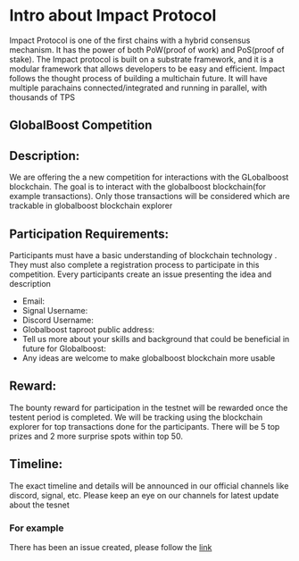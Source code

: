 # Intro about Impact Protocol
Impact Protocol is one of the first chains with a hybrid consensus mechanism. It has the power of both PoW(proof of work) and PoS(proof of stake). The Impact protocol is built on a substrate framework, and it is a modular framework that allows developers to be easy and efficient. Impact follows the thought process of building a multichain future. It will have multiple parachains connected/integrated and running in parallel, with thousands of TPS

## GlobalBoost Competition

## Description:
We are offering the a new competition for interactions with the GLobalboost blockchain. The goal is to interact with the globalboost blockchain(for example transactions). Only those transactions will be considered which are trackable in globalboost blockchain explorer

## Participation Requirements: 
Participants must have a basic understanding of blockchain technology . They must also complete a registration process to participate in this competition. Every participants create an issue presenting the idea and description 

 - Email: 
 - Signal Username:
 - Discord Username:
 - Globalboost taproot public address: 
 - Tell us more about your skills and background that could be beneficial in future for Globalboost:
 - Any ideas are welcome to make globalboost blockchain more usable

## Reward:
The bounty reward for participation in the testnet will be rewarded once the testent period is completed. We will be tracking using the blockchain explorer for top transactions done for the participants.
There will be 5 top prizes and 2 more surprise spots within top 50.

## Timeline:
The exact timeline and details will be announced in our official channels like discord, signal, etc. Please keep an eye on our channels for latest update about the tesnet


### For example
There has been an issue created, please follow the [link](https://github.com/GlobalBoost/competition/issues/1)

